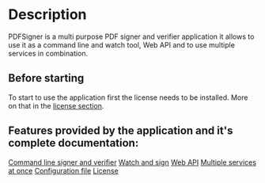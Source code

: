 # Description

PDFSigner is a multi purpose PDF signer and verifier application it allows to use it as a command line and watch tool, Web API and to use multiple services in combination.

## Before starting

To start to use the application first the license needs to be installed. More on that in the [license section](./license.md). 


## Features provided by the application and it's complete documentation: 

[Command line signer and verifier](./command-line.md)
[Watch and sign](./watch-and-sign.md)
[Web API](./web-api.md)
[Multiple services at once](./services.md)
[Configuration file](./web-api.md)
[License](./license.md)









